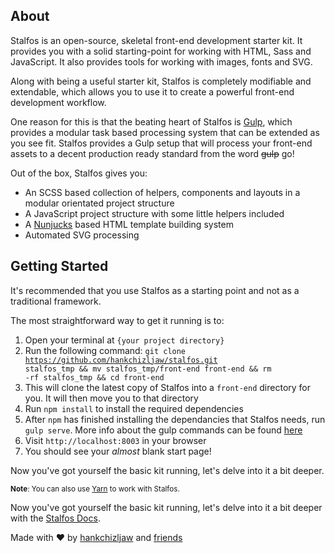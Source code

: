 ## About

Stalfos is an open-source, skeletal front-end development starter kit. It provides you with a solid starting-point for working with HTML, Sass and JavaScript. It also provides tools for working with images, fonts and SVG.

Along with being a useful starter kit, Stalfos is completely modifiable and extendable, which allows you to use it to create a powerful front-end development workflow. 

One reason for this is that the beating heart of Stalfos is [Gulp](http://gulpjs.com/), which provides a modular task based processing system that can be extended as you see fit. Stalfos provides a Gulp setup that will process your front-end assets to a decent production ready standard from the word <del>gulp</del> go!

Out of the box, Stalfos gives you:

- An SCSS based collection of helpers, components and layouts in a modular orientated project structure
- A JavaScript project structure with some little helpers included 
- A [Nunjucks](https://mozilla.github.io/nunjucks/) based HTML template building system 
- Automated SVG processing  

## Getting Started

It's recommended that you use Stalfos as a starting point and not as a traditional framework. 

The most straightforward way to get it running is to:

1. Open your terminal at `{your project directory}`
2. Run the following command: 
    <code>git clone https://github.com/hankchizljaw/stalfos.git stalfos_tmp && mv stalfos_tmp/front-end front-end && rm -rf stalfos_tmp && cd front-end</code>
3. This will clone the latest copy of Stalfos into a `front-end` directory for you. It will then move you to that directory
4. Run `npm install` to install the required dependencies
5. After `npm` has finished installing the dependancies that Stalfos needs, run `gulp serve`. More info about the gulp commands can be found [here](#gulp-commands)
6. Visit `http://localhost:8003` in your browser
7. You should see your *almost* blank start page!

Now you've got yourself the basic kit running, let's delve into it a bit deeper.

<small>**Note**: You can also use [Yarn](https://yarnpkg.com/en/) to work with Stalfos.</small>

Now you've got yourself the basic kit running, let's delve into it a bit deeper with the [Stalfos Docs](https://stalfos.io).



Made with ❤ by [hankchizljaw](https://hankchizljaw.io) and [friends](https://github.com/hankchizljaw/stalfos/graphs/contributors)
